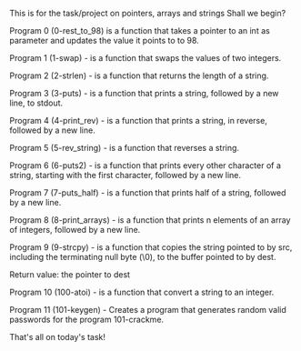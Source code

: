This is for the task/project on pointers, arrays and strings
Shall we begin?

Program 0 (0-rest_to_98) is a function that takes a pointer to an int as parameter and updates the value it points to to 98.

Program 1 (1-swap) - is a function that swaps the values of two integers.

Program 2 (2-strlen) - is a function that returns the length of a string.

Program 3 (3-puts) - is a function that prints a string, followed by a new line, to stdout.

Program 4 (4-print_rev) - is a function that prints a string, in reverse, followed by a new line.


Program 5 (5-rev_string) - is  a function that reverses a string.

Program 6 (6-puts2) - is a function that prints every other character of a string, starting with the first character, followed by a new line.

Program 7 (7-puts_half) - is a function that prints half of a string, followed by a new line.

Program 8 (8-print_arrays) - is a function that prints n elements of an array of integers, followed by a new line.

Program 9 (9-strcpy) - is a function that copies the string pointed to by src, including the terminating null byte (\0), to the buffer pointed to by dest.

Return value: the pointer to dest

Program 10 (100-atoi) - is  a function that convert a string to an integer.

Program 11 (101-keygen) - Creates a program that generates random valid passwords for the program 101-crackme.

That's all on today's task!

